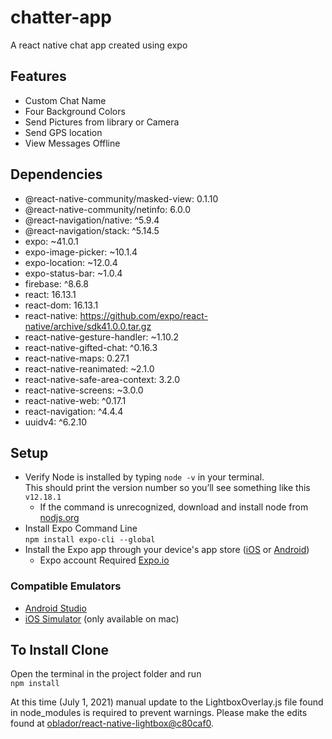 # chatter-app

A react native chat app created using expo

## Features
* Custom Chat Name
* Four Background Colors
* Send Pictures from library or Camera
* Send GPS location
* View Messages Offline

## Dependencies
* @react-native-community/masked-view: 0.1.10
* @react-native-community/netinfo: 6.0.0
* @react-navigation/native: ^5.9.4
* @react-navigation/stack: ^5.14.5
* expo: ~41.0.1
* expo-image-picker: ~10.1.4
* expo-location: ~12.0.4
* expo-status-bar: ~1.0.4
* firebase: ^8.6.8
* react: 16.13.1
* react-dom: 16.13.1
* react-native: https://github.com/expo/react-native/archive/sdk41.0.0.tar.gz
* react-native-gesture-handler: ~1.10.2
* react-native-gifted-chat: ^0.16.3
* react-native-maps: 0.27.1
* react-native-reanimated: ~2.1.0
* react-native-safe-area-context: 3.2.0
* react-native-screens: ~3.0.0
* react-native-web: ^0.17.1
* react-navigation: ^4.4.4
* uuidv4: ^6.2.10

## Setup
* Verify Node is installed by typing ```node -v``` in your terminal.  
This should print the version number so you’ll see something like this ```v12.18.1```
  * If the command is unrecognized, download and install node from [nodjs.org](https://nodejs.org/en/download/)
* Install Expo Command Line  
```npm install expo-cli --global```
* Install the Expo app through your device's app store ([iOS](https://apps.apple.com/us/app/expo-go/id982107779) or [Android](https://play.google.com/store/apps/details?id=host.exp.exponent&hl=en_US&gl=US))
  * Expo account Required [Expo.io](https://expo.io/)

### Compatible Emulators
* [Android Studio](https://developer.android.com/studio)
* [iOS Simulator](https://developer.apple.com/library/archive/documentation/IDEs/Conceptual/iOS_Simulator_Guide/GettingStartedwithiOSSimulator/GettingStartedwithiOSSimulator.html) (only available on mac)

## To Install Clone
Open the terminal in the project folder and run  
```npm install```

At this time (July 1, 2021) manual update to the LightboxOverlay.js file found in node_modules is required to prevent warnings. Please make the edits found at [oblador/react-native-lightbox@c80caf0](https://github.com/oblador/react-native-lightbox/commit/c80caf0f97eeb5cccb8363d3dfe0a6d62bbcfef9).
